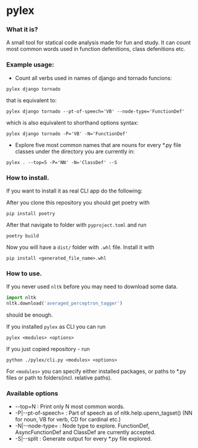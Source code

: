 # pylex

### What it is?
A small tool for statical code analysis made for fun and study.
It can count most common words used in function defenitions, class defenitions etc.

### Example usage:
* Count all verbs used in names of django and tornado funcions:
```
pylex django tornado
```
that is equivalent to:
```
pylex django tornado --pt-of-speech='VB' --node-type='FunctionDef'
```
which is also equivalent to shorthand options syntax:
```
pylex django tornado -P='VB' -N='FunctionDef'
```

* Explore five most common names that are nouns for every *.py file classes under the
directory you are currently in:
```
pylex . --top=5 -P='NN' -N='ClassDef' --S
```

### How to install.
If you want to install it as real CLI app do the following:

After you clone this repository you should get poetry with 

```
pip install poetry
```
After that navigate to folder with `pyproject.toml` and run
```
poetry build
```
Now you will have a `dist/` folder with `.whl` file. Install it with
```
pip install <generated_file_name>.whl
```


### How to use.
If you never used `nltk` before you may need to download some data.
```python
import nltk
nltk.download('averaged_perceptron_tagger')
```
should be enough.

If you installed `pylex` as CLI you can run
```
pylex <modules> <options>
```
If you just copied repository - run
```
python ./pylex/cli.py <modules> <options>
```
For `<modules>` you can specify either installed packages,
or paths to *.py files or path to folders(incl. relative paths).

### Available options
* --top=N : Print only N most common words. 
* -P|--pt-of-speech= : Part of speech as of nltk.help.upenn_tagset() (NN for noun,
                VB for verb, CD for cardinal etc.)
* -N|--node-type= : Node type to explore. FunctionDef, AsyncFunctionDef and ClassDef
             are currently accepted. 
* -S|--split : Generate output for every *.py file explored.

